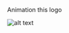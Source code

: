 Animation this logo 

![alt text](https://raw.githubusercontent.com/username/projectname/branch/path/to/img.png)

